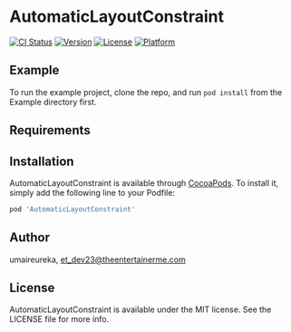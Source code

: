 # AutomaticLayoutConstraint

[![CI Status](https://img.shields.io/travis/umaireureka/AutomaticLayoutConstraint.svg?style=flat)](https://travis-ci.org/umaireureka/AutomaticLayoutConstraint)
[![Version](https://img.shields.io/cocoapods/v/AutomaticLayoutConstraint.svg?style=flat)](https://cocoapods.org/pods/AutomaticLayoutConstraint)
[![License](https://img.shields.io/cocoapods/l/AutomaticLayoutConstraint.svg?style=flat)](https://cocoapods.org/pods/AutomaticLayoutConstraint)
[![Platform](https://img.shields.io/cocoapods/p/AutomaticLayoutConstraint.svg?style=flat)](https://cocoapods.org/pods/AutomaticLayoutConstraint)

## Example

To run the example project, clone the repo, and run `pod install` from the Example directory first.

## Requirements

## Installation

AutomaticLayoutConstraint is available through [CocoaPods](https://cocoapods.org). To install
it, simply add the following line to your Podfile:

```ruby
pod 'AutomaticLayoutConstraint'
```

## Author

umaireureka, et_dev23@theentertainerme.com

## License

AutomaticLayoutConstraint is available under the MIT license. See the LICENSE file for more info.
